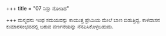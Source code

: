 +++
title = "07 ನಿನ್ದು ನೋಡಿದ"

+++
ಮನ್ಮಥನು ಇಂಥ ಸಮಯವನ್ನು ಕಾಯುತ್ತ ಪ್ರೇಮಿಯ ಮೇಲೆ ಬಾಣ ಬಿಡುತ್ತಿದ್ದ. ಕಾಳಿದಾಸನ ಕುಮಾರಸಂಭವದಲ್ಲಿ ಬರುವ ವರ್ಣನೆಯನ್ನು ನೆನಪಿಸಿಕೊಳ್ಳಬಹುದು.
